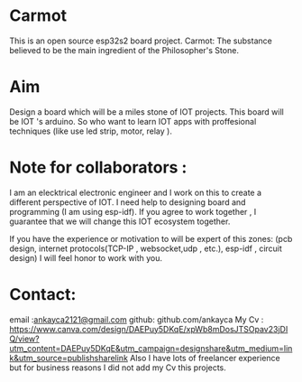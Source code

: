 # Carmot
This is an open source esp32s2 board project.
Carmot: The substance believed to be the main ingredient of the Philosopher's Stone.

# Aim
Design a board which will be a miles stone of IOT projects. This board will be IOT 's arduino. So who want to learn IOT apps with proffesional techniques (like use led strip, motor, relay ).

# Note for collaborators :

I am an elecktrical electronic engineer and I work on this to create a different perspective of IOT. I need help to designing board and programming (I am using esp-idf). If you agree to work together , I guarantee that we will change this IOT ecosystem together.

If you have the experience or motivation to will be expert of this zones:
            (pcb design,
            internet protocols(TCP-IP , websocket,udp , etc.),
            esp-idf ,
            circuit design)
            I will feel honor to work with you.
# Contact: 
  email :ankayca2121@gmail.com
  github: github.com/ankayca
  My Cv : https://www.canva.com/design/DAEPuy5DKqE/xpWb8mDosJTSOpav23jDIQ/view?utm_content=DAEPuy5DKqE&utm_campaign=designshare&utm_medium=link&utm_source=publishsharelink
  Also I have lots of freelancer experience but for business reasons I did not add my Cv this projects.
  
